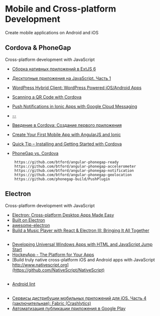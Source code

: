 # Mobile and Cross-platform Development
Create mobile applications on Android and iOS

## Cordova & PhoneGap
Cross-platform development with JavaScript

 - [Сборка нативных приложений в ExtJS 6](http://habrahabr.ru/post/270343/)
 - [Десктопные приложения на JavaScript. Часть 1](http://habrahabr.ru/post/272389/)
 - [WordPress Hybrid Client: WordPress Powered iOS/Android Apps](http://www.sitepoint.com/wordpress-hybrid-client-wordpress-powered-ios-android-apps/)
 - [Scanning a QR Code with Cordova](http://www.sitepoint.com/scanning-qr-code-cordova/)
 - [Push Notifications in Ionic Apps with Google Cloud Messaging](http://www.sitepoint.com/push-notifications-in-ionic-apps-with-google-cloud-messaging/)
 - [--](http://habrahabr.ru/company/arcadia/blog/257749/)
 - [Введение в Cordova: Создание первого приложения](http://habrahabr.ru/post/274763/)
 - [Create Your First Mobile App with AngularJS and Ionic](https://scotch.io/tutorials/create-your-first-mobile-app-with-angularjs-and-ionic)
 - [Quick Tip – Installing and Getting Started with Cordova](http://www.sitepoint.com/quick-tip-installing-and-getting-started-with-cordova/)

 - [PhoneGap vs. Cordova](http://habrahabr.ru/post/272873/)

        https://github.com/btford/angular-phonegap-ready
        https://github.com/btford/angular-phonegap-accelerometer
        https://github.com/btford/angular-phonegap-notification
        https://github.com/btford/angular-phonegap-geolocation
        https://github.com/phonegap-build/PushPlugin

## Electron
Cross-platform development with JavaScript

- [Electron: Cross-platform Desktop Apps Made Easy](http://www.toptal.com/javascript/electron-cross-platform-desktop-apps-easy)   
- [Built on Electron](http://electron.atom.io/#built-on-electron)
- [awesome-electron](https://github.com/sindresorhus/awesome-electron)
- [Build a Music Player with React & Electron III: Bringing It All Together](https://scotch.io/tutorials/build-a-music-player-with-react-electron-iii-bringing-it-all-together)

##
- [Developing Universal Windows Apps with HTML and JavaScript Jump Start](https://www.microsoftvirtualacademy.com/en-US/training-courses/developing-universal-windows-apps-with-html-and-javascript-jump-start-8344)     
- [HockeyApp - The Platform for Your Apps](http://hockeyapp.net/features/)
- [Build truly native cross-platform iOS and Android apps with JavaScript http://www.nativescript.org](https://github.com/NativeScript/NativeScript)

##
- [Android lint](http://developer.android.com/intl/ru/tools/help/lint.html)

##
 - [Сервисы дистрибуции мобильных приложений для iOS. Часть 4 (заключительная): Fabric (Crashlytics)](https://habrahabr.ru/company/arcadia/blog/260019/)
 - [Автоматизация публикации приложения в Google Play](https://habrahabr.ru/post/281557/)
